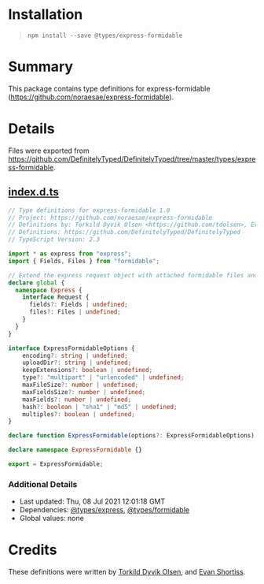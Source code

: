 # Installation
> `npm install --save @types/express-formidable`

# Summary
This package contains type definitions for express-formidable (https://github.com/noraesae/express-formidable).

# Details
Files were exported from https://github.com/DefinitelyTyped/DefinitelyTyped/tree/master/types/express-formidable.
## [index.d.ts](https://github.com/DefinitelyTyped/DefinitelyTyped/tree/master/types/express-formidable/index.d.ts)
````ts
// Type definitions for express-formidable 1.0
// Project: https://github.com/noraesae/express-formidable
// Definitions by: Torkild Dyvik Olsen <https://github.com/tdolsen>, Evan Shortiss <https://github.com/evanshortiss>
// Definitions: https://github.com/DefinitelyTyped/DefinitelyTyped
// TypeScript Version: 2.3

import * as express from "express";
import { Fields, Files } from "formidable";

// Extend the express request object with attached formidable files and fields
declare global {
  namespace Express {
    interface Request {
      fields?: Fields | undefined;
      files?: Files | undefined;
    }
  }
}

interface ExpressFormidableOptions {
    encoding?: string | undefined;
    uploadDir?: string | undefined;
    keepExtensions?: boolean | undefined;
    type?: "multipart" | "urlencoded" | undefined;
    maxFileSize?: number | undefined;
    maxFieldsSize?: number | undefined;
    maxFields?: number | undefined;
    hash?: boolean | "sha1" | "md5" | undefined;
    multiples?: boolean | undefined;
}

declare function ExpressFormidable(options?: ExpressFormidableOptions): express.RequestHandler;

declare namespace ExpressFormidable {}

export = ExpressFormidable;

````

### Additional Details
 * Last updated: Thu, 08 Jul 2021 12:01:18 GMT
 * Dependencies: [@types/express](https://npmjs.com/package/@types/express), [@types/formidable](https://npmjs.com/package/@types/formidable)
 * Global values: none

# Credits
These definitions were written by [Torkild Dyvik Olsen](https://github.com/tdolsen), and [Evan Shortiss](https://github.com/evanshortiss).
